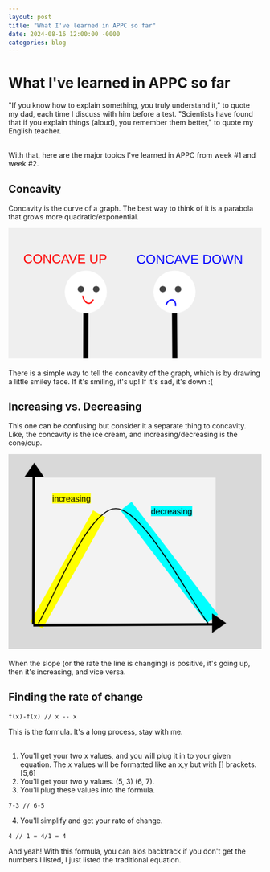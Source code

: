 ```yaml
---
layout: post
title: "What I've learned in APPC so far"
date: 2024-08-16 12:00:00 -0000
categories: blog
---
```

# What I've learned in APPC so far

"If you know how to explain something, you truly understand it," to quote my dad, each time I discuss with him before a test. "Scientists
have found that if you explain things (aloud), you remember them better," to quote my English teacher. <br><br>

With that, here are the major topics I've learned in APPC from week #1 and week #2. 

## Concavity
Concavity is the curve of a graph. The best way to think of it is a parabola that grows more quadratic/exponential. 

!["Concavity Cartoon"](https://github.com/CaptainSapphire/PH-s-Blog/blob/main/assets/august/Screenshot%202024-08-15%209.00.01%20AM.png?raw=true)<br><br>
There is a simple way to tell the concavity of the graph, which is by drawing a little smiley face. If it's smiling, it's up! If it's sad, it's down :( 

## Increasing vs. Decreasing
This one can be confusing but consider it a separate thing to concavity. Like, the concavity is the ice cream, and increasing/decreasing is the cone/cup. 

!["Increasing or Decreasing Graph"](https://github.com/CaptainSapphire/PH-s-Blog/blob/main/assets/august/Screenshot%202024-08-15%209.14.30%20AM.png?raw=true)<br><br>
When the slope (or the rate the line is changing) is positive, it's going up, then it's increasing, and vice versa. 

## Finding the rate of change

```
f(x)-f(x) // x -- x
```
This is the formula. It's a long process, stay with me. <br><br>
1. You'll get your two x values, and you will plug it in to your given equation. The *x* values will be formatted like an x,y but with [] brackets. [5,6]
2. You'll get your two y values. (5, 3) (6, 7).
3. You'll plug these values into the formula.
```
7-3 // 6-5
```
4. You'll simplify and get your rate of change.
```
4 // 1 = 4/1 = 4
```
And yeah! With this formula, you can alos backtrack if you don't get the numbers I listed, I just listed the traditional equation. 
